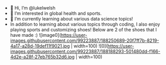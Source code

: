 - 👋 Hi, I’m @lukelwelsh
- 👀 I’m interested in global health and sports.
- 🌱 I’m currently learning about various data science topics!
- In addition to learning about various topics through coding, I also enjoy playing sports and customizing shoes! Below are 2 of the shoes that I have made :)
![image0](https://user-images.githubusercontent.com/99223887/188250689-20f7ff7b-8219-4a17-a28d-19def11f9021.jpg | width=100) 
![0](https://user-images.githubusercontent.com/99223887/188188293-501480dd-f166-4d2e-a28f-27eb765b32d6.jpg | width=100)





<!---
lukelwelsh/lukelwelsh is a ✨ special ✨ repository because its `README.md` (this file) appears on your GitHub profile.
You can click the Preview link to take a look at your changes.
--->
